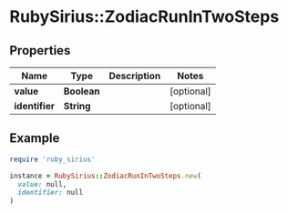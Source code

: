 # RubySirius::ZodiacRunInTwoSteps

## Properties

| Name | Type | Description | Notes |
| ---- | ---- | ----------- | ----- |
| **value** | **Boolean** |  | [optional] |
| **identifier** | **String** |  | [optional] |

## Example

```ruby
require 'ruby_sirius'

instance = RubySirius::ZodiacRunInTwoSteps.new(
  value: null,
  identifier: null
)
```

